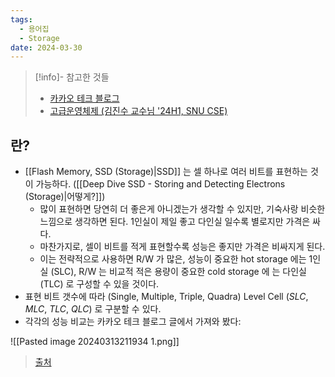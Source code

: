 ```yaml
---
tags:
  - 용어집
  - Storage
date: 2024-03-30
---
```

> [!info]- 참고한 것들
> - [카카오 테크 블로그](https://tech.kakao.com/2016/07/14/coding-for-ssd-part-2)
> - [고급운영체제 (김진수 교수님 '24H1, SNU CSE)](http://csl.snu.ac.kr/courses/4190.568/2024-1/)

## 란?

- [[Flash Memory, SSD (Storage)|SSD]] 는 셀 하나로 여러 비트를 표현하는 것이 가능하다. ([[Deep Dive SSD - Storing and Detecting Electrons (Storage)|어떻게?]])
	- 많이 표현하면 당연히 더 좋은게 아니겠는가 생각할 수 있지만, 기숙사랑 비슷한 느낌으로 생각하면 된다. 1인실이 제일 좋고 다인실 일수록 별로지만 가격은 싸다.
	- 마찬가지로, 셀이 비트를 적게 표현할수록 성능은 좋지만 가격은 비싸지게 된다.
	- 이는 전략적으로 사용하면 R/W 가 많은, 성능이 중요한 hot storage 에는 1인실 (SLC), R/W 는 비교적 적은 용량이 중요한 cold storage 에 는 다인실 (TLC) 로 구성할 수 있을 것이다.
- 표현 비트 갯수에 따라 (Single, Multiple, Triple, Quadra) Level Cell (*SLC*, *MLC*, *TLC*, *QLC*) 로 구분할 수 있다.
- 각각의 성능 비교는 카카오 테크 블로그 글에서 가져와 봤다:

![[Pasted image 20240313211934 1.png]]
> [출처](https://tech.kakao.com/2016/07/14/coding-for-ssd-part-2)